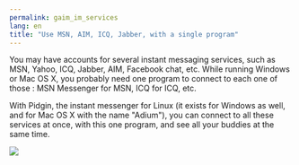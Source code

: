 ```yaml
---
permalink: gaim_im_services
lang: en
title: "Use MSN, AIM, ICQ, Jabber, with a single program"
---
```


You may have accounts for several instant messaging services, such as 
MSN, Yahoo, ICQ, Jabber, AIM, Facebook chat, etc.
While running Windows or Mac OS X, 
you probably need one program to connect to each one of those : MSN 
Messenger for MSN, ICQ for ICQ, etc.

With Pidgin, the instant messenger for Linux (it exists for Windows 
as well, and for Mac OS X with the name "Adium"), you can connect to all 
these services at once, with this one program, and see all your buddies 
at the same time.

<img src="Images/gaim_im_services.png" />

  
